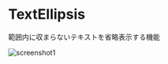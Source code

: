 # TextEllipsis
範囲内に収まらないテキストを省略表示する機能

![screenshot1](https://github.com/m4tcha/TextEllipsis/blob/master/Documents/screenshot.gif)
